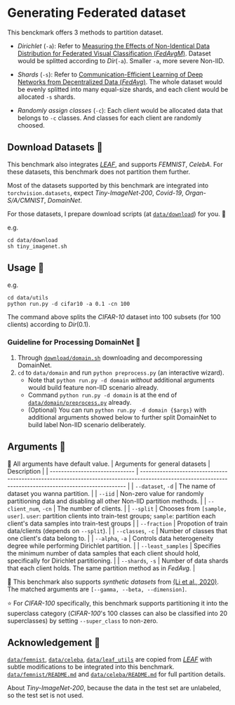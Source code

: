# Generating Federated dataset

This benckmark offers 3 methods to partition dataset.


- *Dirichlet* (`-a`): Refer to [Measuring the Effects of Non-Identical Data Distribution for Federated Visual Classification (*FedAvgM*)](https://arxiv.org/abs/1909.06335). Dataset would be splitted according to $Dir$(`-a`). Smaller `-a`, more severe Non-IID.

- *Shards* (`-s`): Refer to [Communication-Efficient Learning of Deep Networks from Decentralized Data (*FedAvg*)](https://arxiv.org/abs/1602.05629). The whole dataset would be evenly splitted into many equal-size shards, and each client would be allocated `-s` shards.

- *Randomly assign classes* (`-c`): Each client would be allocated data that belongs to `-c` classes. And classes for each client are randomly choosed.


## Download Datasets 🎨

This benchmark also integrates [*LEAF*](https://github.com/TalwalkarLab/leaf), and supports *FEMNIST*, *CelebA*. For these datasets, this benchmark does not partition them further.

Most of the datasets supported by this benchmark are integrated into `torchvision.datasets`, expect *Tiny-ImageNet-200*, *Covid-19*, *Organ-S/A/CMNIST*, *DomainNet*. 

For those datasets, I prepare download scripts (at [`data/download`](https://github.com/KarhouTam/FL-bench/blob/master/data/download)) for you. 🤗

e.g.

```shell
cd data/download
sh tiny_imagenet.sh
```

## Usage 🚀

e.g.

```shell
cd data/utils
python run.py -d cifar10 -a 0.1 -cn 100
```

The command above splits the *CIFAR-10* dataset into 100 subsets (for 100 clients) according to $Dir(0.1)$.

### Guideline for Processing DomainNet 🧾
1. Through [`download/domain.sh`](https://github.com/KarhouTam/FL-bench/tree/master/data/download/domain.sh) downloading and decomporessing DomainNet.
2. `cd` to `data/domain` and run `python preprocess.py` (an interactive wizard).
   - Note that `python run.py -d domain` *without* additional arguments would build feature non-IID scenario already.
   - Command `python run.py -d domain` is at the end of [`data/domain/preprocess.py`](https://github.com/KarhouTam/FL-bench/tree/master/data/domain/preprocess.py) already.
   - (Optional) You can run `python run.py -d domain {$args}` with additional arguments showed below to further split DomainNet to build label Non-IID scenario deliberately.

## Arguments 🔧
📢 All arguments have default value.
| Arguments for general datasets | Description                                                                                                                                             |
| ------------------------------ | ------------------------------------------------------------------------------------------------------------------------------------------------------- |
| `--dataset`, `-d`              | The name of dataset you wanna partition.                                                                                                                |
| `--iid`                        | Non-zero value for randomly partitioning data and disabling all other Non-IID partition methods.                                                        |
| `--client_num`, `-cn`          | The number of clients.                                                                                                                                  |
| `--split`                      | Chooses from `[sample, user]`.  `user`: partition clients into train-test groups; `sample`: partition each client's data samples into train-test groups |
| `--fraction`                   | Propotion of train data/clients (depends on `--split`).                                                                                                 |
| `--classes`, `-c`              | Number of classes that one client's data belong to.                                                                                                     |
| `--alpha`, `-a`                | Controls data heterogeneity degree while performing Dirichlet partition.                                                                                |
| `--least_samples`              | Specifies the minimum number of data samples that each client should hold, specifically for Dirichlet partitioning.                                     |
| `--shards`, `-s`               | Number of data shards that each client holds. The same partition method as in *FedAvg.*                                                                 |

🤖 This benchmark also supports *synthetic datasets* from [(Li et al., 2020)](https://arxiv.org/abs/1812.06127). The  matched arguments are `[--gamma, --beta, --dimension]`.

⭐ For *CIFAR-100* specifically, this benchmark supports partitioning it into the superclass category (*CIFAR-100*'s 100 classes can also be classified into 20 superclasses) by setting `--super_class` to non-zero.



## Acknowledgement 🤗

[`data/femnist`](https://github.com/KarhouTam/FL-bench/tree/master/data/femnist), [`data/celeba`](https://github.com/KarhouTam/FL-bench/tree/master/data/celeba), [`data/leaf_utils`](https://github.com/KarhouTam/FL-bench/tree/master/data/leaf_utils) are copied from [*LEAF*](https://github.com/TalwalkarLab/leaf) with subtle modifications to be integrated into this benchmark. [`data/femnist/README.md`](https://github.com/KarhouTam/FL-bench/tree/master/data/femnist#readme) and [`data/celeba/README.md`](https://github.com/KarhouTam/FL-bench/tree/master/data/celeba#readme) for full partition details.

About *Tiny-ImageNet-200*, because the data in the test set are unlabeled, so the test set is not used.

